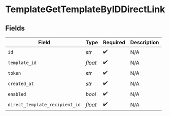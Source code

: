 # TemplateGetTemplateByIDDirectLink


## Fields

| Field                          | Type                           | Required                       | Description                    |
| ------------------------------ | ------------------------------ | ------------------------------ | ------------------------------ |
| `id`                           | *str*                          | :heavy_check_mark:             | N/A                            |
| `template_id`                  | *float*                        | :heavy_check_mark:             | N/A                            |
| `token`                        | *str*                          | :heavy_check_mark:             | N/A                            |
| `created_at`                   | *str*                          | :heavy_check_mark:             | N/A                            |
| `enabled`                      | *bool*                         | :heavy_check_mark:             | N/A                            |
| `direct_template_recipient_id` | *float*                        | :heavy_check_mark:             | N/A                            |